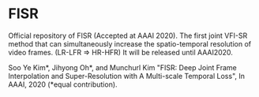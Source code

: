 # FISR
Official repository of FISR (Accepted at AAAI 2020).
The first joint VFI-SR method that can simultaneously increase the spatio-temporal resolution of video frames. (LR-LFR => HR-HFR)
It will be released until AAAI2020.

Soo Ye Kim*, Jihyong Oh*, and Munchurl Kim "FISR: Deep Joint Frame Interpolation and Super-Resolution with A Multi-scale Temporal Loss", In AAAI, 2020 (*equal contribution).
